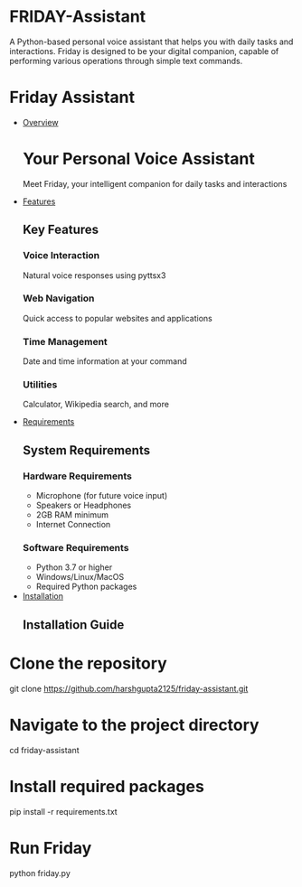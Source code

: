 # FRIDAY-Assistant
A Python-based personal voice assistant that helps you with daily tasks and interactions. Friday is designed to be your digital companion, capable of performing various operations through simple text commands.

<h1>Friday Assistant</h1>
<ul>
<li><a href="#overview">Overview</a></li>
<div class="container">
    <h1>Your Personal Voice Assistant</h1>
    <p>Meet Friday, your intelligent companion for daily tasks and interactions</p>
</div>
<li><a href="#features">Features</a></li>
<div class="container">
<h2>Key Features</h2>
<div class="feature-grid">
<div class="feature-card">
<i class="fas fa-microphone"></i>
<h3>Voice Interaction</h3>
<p>Natural voice responses using pyttsx3</p>
</div>
<div class="feature-card">
<i class="fas fa-globe"></i>
<h3>Web Navigation</h3>
<p>Quick access to popular websites and applications</p>
</div>
<div class="feature-card">
<i class="fas fa-clock"></i>
<h3>Time Management</h3>
<p>Date and time information at your command</p>
</div>
<div class="feature-card">
<i class="fas fa-calculator"></i>
<h3>Utilities</h3>
<p>Calculator, Wikipedia search, and more</p>
</div>
</div>
</div>
<li><a href="#requirements">Requirements</a></li>
<div class="container">
<h2>System Requirements</h2>
<div class="req-container">
<div class="req-box">
<h3>Hardware Requirements</h3>
<ul>
<li>Microphone (for future voice input)</li>
<li>Speakers or Headphones</li>
<li>2GB RAM minimum</li>
<li>Internet Connection</li>
</ul>
</div>
<div class="req-box">
<h3>Software Requirements</h3>
<ul>
<li>Python 3.7 or higher</li>
<li>Windows/Linux/MacOS</li>
<li>Required Python packages</li>
</ul>
</div>
</div>
</div>
<li><a href="#installation">Installation</a></li>
<h2>Installation Guide</h2>
</ul>

# Clone the repository
git clone https://github.com/harshgupta2125/friday-assistant.git

# Navigate to the project directory
cd friday-assistant

# Install required packages
pip install -r requirements.txt

# Run Friday
python friday.py
